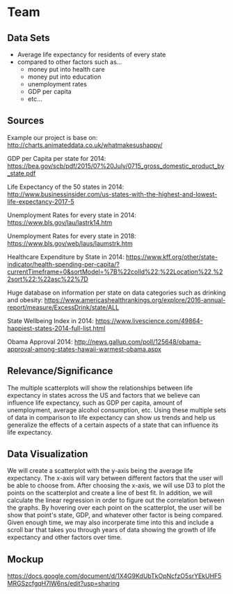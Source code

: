 # Team <INSERT TEAM NAME>
  
## Data Sets
- Average life expectancy for residents of every state
- compared to other factors such as...
  - money put into health care
  - money put into education
  - unemployment rates
  - GDP per capita
  - etc...

## Sources
Example our project is base on:
http://charts.animateddata.co.uk/whatmakesushappy/

GDP per Capita per state for 2014:
https://bea.gov/scb/pdf/2015/07%20July/0715_gross_domestic_product_by_state.pdf

Life Expectancy of the 50 states in 2014:
http://www.businessinsider.com/us-states-with-the-highest-and-lowest-life-expectancy-2017-5

Unemployment Rates for every state in 2014: 
https://www.bls.gov/lau/lastrk14.htm

Unemployment Rates for every state in 2018:
https://www.bls.gov/web/laus/laumstrk.htm

Healthcare Expenditure by State in 2014:
https://www.kff.org/other/state-indicator/health-spending-per-capita/?currentTimeframe=0&sortModel=%7B%22colId%22:%22Location%22,%22sort%22:%22asc%22%7D

Huge database on information per state on data categories such as drinking and obesity:
https://www.americashealthrankings.org/explore/2016-annual-report/measure/ExcessDrink/state/ALL

State Wellbeing Index in 2014:
https://www.livescience.com/49864-happiest-states-2014-full-list.html

Obama Approval 2014:
http://news.gallup.com/poll/125648/obama-approval-among-states-hawaii-warmest-obama.aspx

## Relevance/Significance
The multiple scatterplots will show the relationships between life expectancy in states across the US and factors that we believe can influence life expectancy, such as GDP per capita, amount of unemployment, average alcohol consumption, etc. Using these multiple sets of data in comparison to life expectancy can show us trends and help us generalize the effects of a certain aspects of a state that can influence its life expectancy.

## Data Visualization
We will create a scatterplot with the y-axis being the average life expectancy. The x-axis will vary between different factors that the user will be able to choose from. After choosing the x-axis, we will use D3 to plot the points on the scatterplot and create a line of best fit. In addition, we will calculate the linear regression in order to figure out the correlation between the graphs. By hovering over each point on the scatterplot, the user will be show that point's state, GDP, and whatever other factor is being compared. Given enough time, we may also incorperate time into this and include a scroll bar that takes you through years of data showing the growth of life expectancy and other factors over time.

## Mockup

https://docs.google.com/document/d/1X4G9KdUbTkOpNcfzO5srYEkUHF5MRGSzcfgqH7lW6ns/edit?usp=sharing
